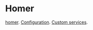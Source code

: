 # Homer

[homer](https://github.com/bastienwirtz/homer/tree/main). [Configuration](https://github.com/bastienwirtz/homer/blob/main/docs/configuration.md). [Custom services](https://github.com/bastienwirtz/homer/blob/main/docs/customservices.md#qbittorrent).
